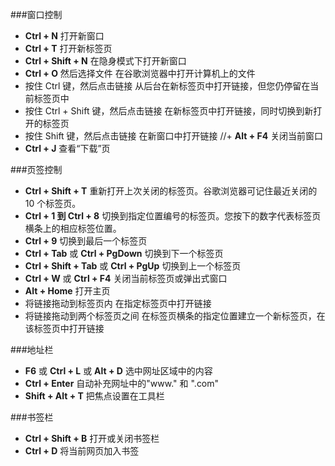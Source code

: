 ###窗口控制

+ **Ctrl + N** 打开新窗口 
+ **Ctrl + T** 打开新标签页 
+ **Ctrl + Shift + N** 在隐身模式下打开新窗口 
+ **Ctrl + O** 然后选择文件 在谷歌浏览器中打开计算机上的文件 
+ 按住 Ctrl 键，然后点击链接 从后台在新标签页中打开链接，但您仍停留在当前标签页中 
+ 按住 Ctrl + Shift 键，然后点击链接 在新标签页中打开链接，同时切换到新打开的标签页 
+ 按住 Shift 键，然后点击链接 在新窗口中打开链接 
//+ **Alt + F4** 关闭当前窗口
+ **Ctrl + J** 查看“下载”页 

###页签控制

+ **Ctrl + Shift + T** 重新打开上次关闭的标签页。谷歌浏览器可记住最近关闭的 10 个标签页。
+ **Ctrl + 1 到 Ctrl + 8** 切换到指定位置编号的标签页。您按下的数字代表标签页横条上的相应标签位置。 
+ **Ctrl + 9** 切换到最后一个标签页 
+ **Ctrl + Tab** 或 **Ctrl + PgDown** 切换到下一个标签页 
+ **Ctrl + Shift + Tab** 或 **Ctrl + PgUp** 切换到上一个标签页 
+ **Ctrl + W** 或 **Ctrl + F4** 关闭当前标签页或弹出式窗口 
+ **Alt + Home** 打开主页
+ 将链接拖动到标签页内 在指定标签页中打开链接 
+ 将链接拖动到两个标签页之间 在标签页横条的指定位置建立一个新标签页，在该标签页中打开链接 

###地址栏

+ **F6** 或 **Ctrl + L** 或 **Alt + D** 选中网址区域中的内容
+ **Ctrl + Enter** 自动补充网址中的"www." 和 ".com"
+ **Shift + Alt + T** 把焦点设置在工具栏
 
###书签栏
 
+ **Ctrl + Shift + B** 打开或关闭书签栏
+ **Ctrl + D** 将当前网页加入书签
